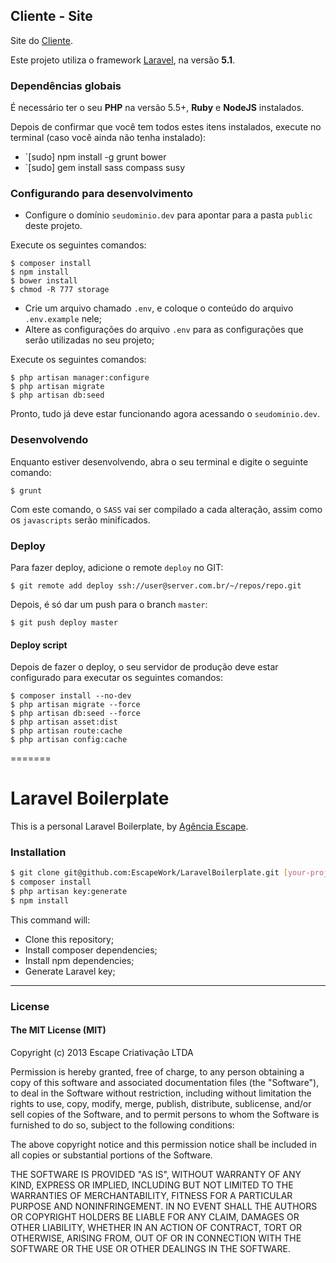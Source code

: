 ## Cliente - Site

Site do [Cliente](http://www.dominio.com.br).

Este projeto utiliza o framework [Laravel](http://laravel.com), na versão **5.1**.

### Dependências globais

É necessário ter o seu **PHP** na versão 5.5+, **Ruby** e **NodeJS** instalados.

Depois de confirmar que você tem todos estes itens instalados, execute no terminal (caso você ainda não tenha instalado):

* `[sudo] npm install -g grunt bower
* `[sudo] gem install sass compass susy

### Configurando para desenvolvimento

* Configure o domínio `seudominio.dev` para apontar para a pasta `public` deste projeto.

Execute os seguintes comandos:

```
$ composer install
$ npm install
$ bower install
$ chmod -R 777 storage
```

* Crie um arquivo chamado `.env`, e coloque o conteúdo do arquivo `.env.example` nele;
* Altere as configurações do arquivo `.env` para as configurações que serão utilizadas no seu projeto;

Execute os seguintes comandos:

```
$ php artisan manager:configure
$ php artisan migrate
$ php artisan db:seed
```

Pronto, tudo já deve estar funcionando agora acessando o `seudominio.dev`.

### Desenvolvendo

Enquanto estiver desenvolvendo, abra o seu terminal e digite o seguinte comando:

```
$ grunt
```

Com este comando, o `SASS` vai ser compilado a cada alteração, assim como os `javascripts` serão minificados.

### Deploy

Para fazer deploy, adicione o remote `deploy` no GIT:

```
$ git remote add deploy ssh://user@server.com.br/~/repos/repo.git
```

Depois, é só dar um push para o branch `master`:

```
$ git push deploy master
```

#### Deploy script

Depois de fazer o deploy, o seu servidor de produção deve estar configurado para executar os seguintes comandos:

```
$ composer install --no-dev
$ php artisan migrate --force
$ php artisan db:seed --force
$ php artisan asset:dist
$ php artisan route:cache
$ php artisan config:cache
```
=======
# Laravel Boilerplate

This is a personal Laravel Boilerplate, by [Agência Escape](http://www.escape.ppg.br).

### Installation

```sh
$ git clone git@github.com:EscapeWork/LaravelBoilerplate.git [your-project-name] && cd $_ && rm -rf .git
$ composer install
$ php artisan key:generate
$ npm install
```

This command will:

* Clone this repository;
* Install composer dependencies;
* Install npm dependencies;
* Generate Laravel key;

***

### License

#### The MIT License (MIT)

Copyright (c) 2013 Escape Criativação LTDA

Permission is hereby granted, free of charge, to any person obtaining a copy
of this software and associated documentation files (the "Software"), to deal
in the Software without restriction, including without limitation the rights
to use, copy, modify, merge, publish, distribute, sublicense, and/or sell
copies of the Software, and to permit persons to whom the Software is
furnished to do so, subject to the following conditions:

The above copyright notice and this permission notice shall be included in
all copies or substantial portions of the Software.

THE SOFTWARE IS PROVIDED "AS IS", WITHOUT WARRANTY OF ANY KIND, EXPRESS OR
IMPLIED, INCLUDING BUT NOT LIMITED TO THE WARRANTIES OF MERCHANTABILITY,
FITNESS FOR A PARTICULAR PURPOSE AND NONINFRINGEMENT. IN NO EVENT SHALL THE
AUTHORS OR COPYRIGHT HOLDERS BE LIABLE FOR ANY CLAIM, DAMAGES OR OTHER
LIABILITY, WHETHER IN AN ACTION OF CONTRACT, TORT OR OTHERWISE, ARISING FROM,
OUT OF OR IN CONNECTION WITH THE SOFTWARE OR THE USE OR OTHER DEALINGS IN
THE SOFTWARE.
